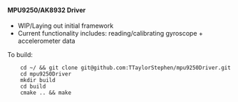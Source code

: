 #### MPU9250/AK8932 Driver 

- WIP/Laying out initial framework
- Current functionality includes: reading/calibrating gyroscope + accelerometer data


To build:
```
    cd ~/ && git clone git@github.com:TTaylorStephen/mpu9250Driver.git
    cd mpu9250Driver
    mkdir build
    cd build
    cmake .. && make
```